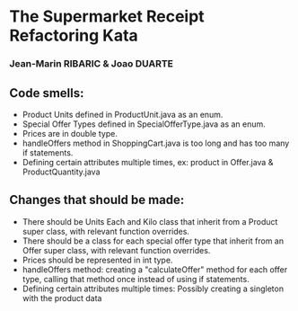 # The Supermarket Receipt Refactoring Kata 
### Jean-Marin RIBARIC & Joao DUARTE 

## Code smells:

- Product Units defined in ProductUnit.java as an enum.
- Special Offer Types defined in SpecialOfferType.java as an enum.
- Prices are in double type.
- handleOffers method in ShoppingCart.java is too long and has too many if statements.
- Defining certain attributes multiple times, ex: product in Offer.java & ProductQuantity.java

## Changes that should be made:

- There should be Units Each and Kilo class that inherit from a Product super class, with relevant function overrides.
- There should be a class for each special offer type that inherit from an Offer super class, with relevant function overrides.
- Prices should be represented in int type.
- handleOffers method: creating a "calculateOffer" method for each offer type, calling that method once instead of using if statements.
- Defining certain attributes multiple times: Possibly creating a singleton with the product data
